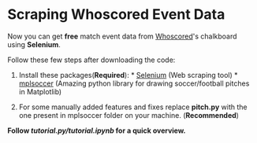 # Scraping Whoscored Event Data

Now you can get **free** match event data from [Whoscored](http://whoscored.com/ "Whoscored")'s chalkboard using **Selenium**. 

Follow these few steps after downloading the code:
  1) Install these packages(**Required**):
    * [Selenium](https://selenium-python.readthedocs.io/) (Web scraping tool)
    * [mplsoccer](https://mplsoccer.readthedocs.io/en/latest/) (Amazing python library for drawing soccer/football pitches in Matplotlib)

  2) For some manually added features and fixes replace **pitch.py** with the one present in mplsoccer folder on your machine. (**Recommended**) 
  
**Follow *tutorial.py/tutorial.ipynb* for a quick overview.**
